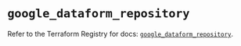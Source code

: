# `google_dataform_repository`

Refer to the Terraform Registry for docs: [`google_dataform_repository`](https://registry.terraform.io/providers/hashicorp/google-beta/6.17.0/docs/resources/google_dataform_repository).

